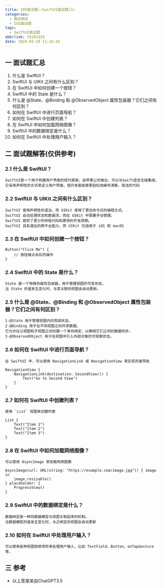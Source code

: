 ```yaml
---
title: IOS面试题——SwiftUI面试题(1)
categories:
  - 面试相关
  - IOS面试题
tags:
  - SwiftUI面试题
abbrlink: 59101d19
date: 2024-03-29 11:16:43
---
```

## 一 面试题汇总

1. 什么是 SwiftUI？
2. SwiftUI 与 UIKit 之间有什么区别？
3. 在 SwiftUI 中如何创建一个按钮？
4. SwiftUI 中的 State 是什么？<!--more-->
5. 什么是 @State、@Binding 和 @ObservedObject 属性包装器？它们之间有何区别？
6. 如何在 SwiftUI 中进行页面导航？
7. 如何在 SwiftUI 中创建列表？
8. 在 SwiftUI 中如何加载网络图像？
9. SwiftUI 中的数据绑定是什么？
10. 如何在 SwiftUI 中处理用户输入？

## 二 面试题解答(仅供参考)

### 2.1 什么是 SwiftUI？

```
SwiftUI是一个用于构建用户界面的现代框架，由苹果公司推出，可以与Swift语言无缝集成。
它采用声明性的方式来定义用户界面，使开发者能够更轻松地编写清晰、简洁的代码
```

### 2.2 SwiftUI 与 UIKit 之间有什么区别？

```
SwiftUI 使用声明性的语法，而 UIKit 使用了更加命令式的编程方式。
SwiftUI 自动处理状态和数据流，而在 UIKit 中需要手动管理。
SwiftUI 提供了更少的样板代码和更快的开发周期。
SwiftUI 具有潜在的跨平台能力，而 UIKit 仅适用于 iOS 和 macOS
```

### 2.3 在 SwiftUI 中如何创建一个按钮？

```
Button("Click Me") {
    // 按钮被点击后的操作
}
```

### 2.4 SwiftUI 中的 State 是什么？

```
State 是一个特殊的属性包装器，用于管理视图的可变状态。
当 State 的值发生变化时，与其关联的视图会自动更新。
```
### 2.5 什么是 @State、@Binding 和 @ObservedObject 属性包装器？它们之间有何区别？

```
1-@State 用于管理视图内的局部状态。
2-@Binding 用于在不同视图之间共享数据。
它允许在父视图和子视图之间创建一个单向绑定，以确保它们之间的数据同步。
3-@ObservedObject 用于在视图中引入外部对象的可观察状态。
```

### 2.6 如何在 SwiftUI 中进行页面导航？

```
在 SwiftUI 中，可以使用 NavigationLink 或 NavigationView 来实现页面导航

NavigationView {
    NavigationLink(destination: SecondView()) {
        Text("Go to Second View")
    }
}
```

### 2.7 如何在 SwiftUI 中创建列表？

```
使用 `List` 视图来创建列表

List {
    Text("Item 1")
    Text("Item 2")
    Text("Item 3")
}
```

### 2.8 在 SwiftUI 中如何加载网络图像？

```
可以使用 AsyncImage 来加载网络图像

AsyncImage(url: URL(string: "https://example.com/image.jpg")) { image in
    image.resizable()
} placeholder: {
    ProgressView()
}
```

### 2.9 SwiftUI 中的数据绑定是什么？

```
数据绑定是一种将数据模型与视图关联起来的机制。
当数据模型的值发生变化时，与之绑定的视图会自动更新
```

### 2.10 如何在 SwiftUI 中处理用户输入？

```
可以使用各种视图和修饰符来处理用户输入，比如 TextField、Button、onTapGesture 等。
```

## 三 参考

* 以上答案来自ChatGPT3.5

